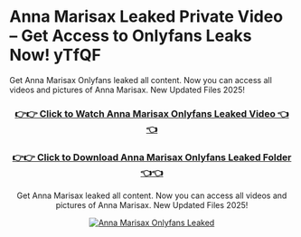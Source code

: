 # Anna Marisax Leaked Private Video – Get Access to Onlyfans Leaks Now! yTfQF

Get Anna Marisax Onlyfans leaked all content. Now you can access all videos and pictures of Anna Marisax. New Updated Files 2025!  
<div align="center">
  
### [👉👉 Click to Watch Anna Marisax Onlyfans Leaked Video 👈👈](https://links2leaks.com/annamarisax)  
### [👉👉 Click to Download Anna Marisax Onlyfans Leaked Folder 👈👈](https://links2leaks.com/annamarisax)  

Get Anna Marisax leaked all content. Now you can access all videos and pictures of Anna Marisax. New Updated Files 2025!  

[![Anna Marisax Onlyfans Leaked](https://i.ibb.co/93hzkbrt/l2l.gif)](https://links2leaks.com/annamarisax)  

</div>
